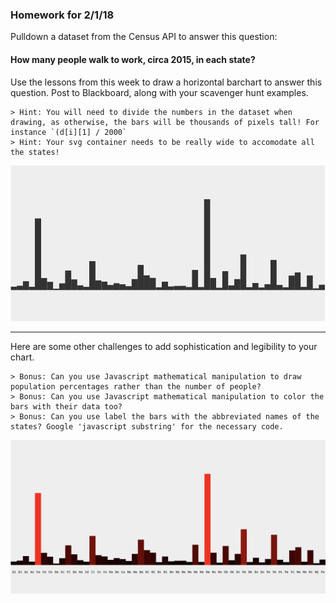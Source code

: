### Homework for 2/1/18

Pulldown a dataset from the Census API to answer this question:

#### How many people walk to work, circa 2015, in each state?

Use the lessons from this week to draw a horizontal barchart to answer this question. Post to Blackboard, along with your scavenger hunt examples.

	> Hint: You will need to divide the numbers in the dataset when drawing, as otherwise, the bars will be thousands of pixels tall! For instance `(d[i][1] / 2000`
	> Hint: Your svg container needs to be really wide to accomodate all the states! 

![census bar chart](homework.png)

-----

Here are some other challenges to add sophistication and legibility to your chart.

	> Bonus: Can you use Javascript mathematical manipulation to draw population percentages rather than the number of people?	
	> Bonus: Can you use Javascript mathematical manipulation to color the bars with their data too?
	> Bonus: Can you use label the bars with the abbreviated names of the states? Google 'javascript substring' for the necessary code. 

![bonus version](bonus.png)